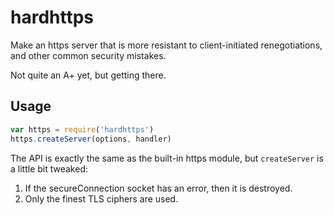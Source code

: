 # hardhttps

Make an https server that is more resistant to client-initiated
renegotiations, and other common security mistakes.

Not quite an A+ yet, but getting there.

## Usage

```javascript
var https = require('hardhttps')
https.createServer(options, handler)
```

The API is exactly the same as the built-in https module, but
`createServer` is a little bit tweaked:

1. If the secureConnection socket has an error, then it is destroyed.
2. Only the finest TLS ciphers are used.
